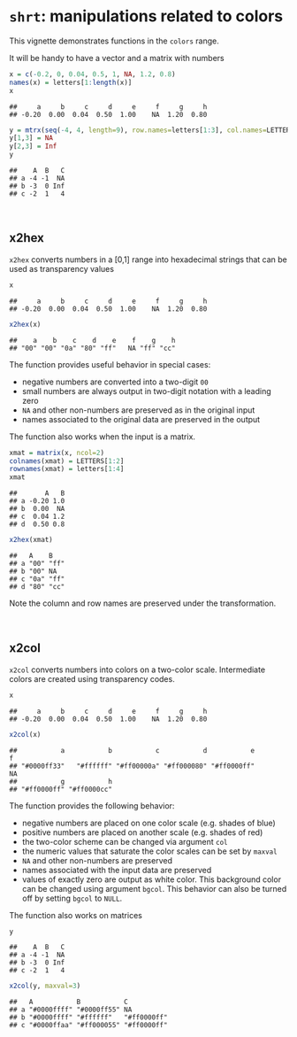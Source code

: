 # `shrt`: manipulations related to colors

This vignette demonstrates functions in the `colors` range.




It will be handy to have a vector and a matrix with numbers


```r
x = c(-0.2, 0, 0.04, 0.5, 1, NA, 1.2, 0.8)
names(x) = letters[1:length(x)]
x
```

```
##     a     b     c     d     e     f     g     h 
## -0.20  0.00  0.04  0.50  1.00    NA  1.20  0.80
```

```r
y = mtrx(seq(-4, 4, length=9), row.names=letters[1:3], col.names=LETTERS[1:3])
y[1,3] = NA
y[2,3] = Inf
y
```

```
##    A  B   C
## a -4 -1  NA
## b -3  0 Inf
## c -2  1   4
```


&nbsp;	
## x2hex	

`x2hex` converts numbers in a [0,1] range into hexadecimal strings that can be used as transparency values


```r
x
```

```
##     a     b     c     d     e     f     g     h 
## -0.20  0.00  0.04  0.50  1.00    NA  1.20  0.80
```

```r
x2hex(x)
```

```
##    a    b    c    d    e    f    g    h 
## "00" "00" "0a" "80" "ff"   NA "ff" "cc"
```

The function provides useful behavior in special cases:

 - negative numbers are converted into a two-digit `00`
 - small numbers are always output in two-digit notation with a leading zero
 - `NA` and other non-numbers are preserved as in the original input
 - names associated to the original data are preserved in the output

The function also works when the input is a matrix.


```r
xmat = matrix(x, ncol=2)
colnames(xmat) = LETTERS[1:2]
rownames(xmat) = letters[1:4]
xmat
```

```
##       A   B
## a -0.20 1.0
## b  0.00  NA
## c  0.04 1.2
## d  0.50 0.8
```

```r
x2hex(xmat)
```

```
##   A    B   
## a "00" "ff"
## b "00" NA  
## c "0a" "ff"
## d "80" "cc"
```

Note the column and row names are preserved under the transformation.


&nbsp;	
## x2col	

`x2col` converts numbers into colors on a two-color scale. Intermediate colors are created using transparency codes.


```r
x
```

```
##     a     b     c     d     e     f     g     h 
## -0.20  0.00  0.04  0.50  1.00    NA  1.20  0.80
```

```r
x2col(x)
```

```
##           a           b           c           d           e           f 
## "#0000ff33"   "#ffffff" "#ff00000a" "#ff000080" "#ff0000ff"          NA 
##           g           h 
## "#ff0000ff" "#ff0000cc"
```

The function provides the following behavior:

 - negative numbers are placed on one color scale (e.g. shades of blue)
 - positive numbers are placed on another scale (e.g. shades of red)
 - the two-color scheme can be changed via argument `col`
 - the numeric values that saturate the color scales can be set by `maxval`
 - `NA` and other non-numbers are preserved 
 - names associated with the input data are preserved
 - values of exactly zero are output as white color. This background color can be changed using argument `bgcol`. This behavior can also be turned off by setting `bgcol` to `NULL`. 

The function also works on matrices


```r
y
```

```
##    A  B   C
## a -4 -1  NA
## b -3  0 Inf
## c -2  1   4
```

```r
x2col(y, maxval=3)
```

```
##   A           B           C          
## a "#0000ffff" "#0000ff55" NA         
## b "#0000ffff" "#ffffff"   "#ff0000ff"
## c "#0000ffaa" "#ff000055" "#ff0000ff"
```

